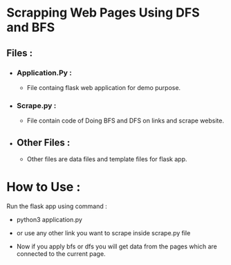 # Scrapping Web Pages Using DFS and BFS

## Files :
* ### Application.Py :
    *   File containg flask web application for demo purpose.
* ### Scrape.py :
    * File contain code of Doing BFS and DFS on links and scrape website.
* ## Other Files : 
    * Other files are data files and template files for flask app.

# How to Use :
Run the flask app using command :
*   python3 application.py
*   or use any other link you want to scrape inside scrape.py file

* Now if you apply bfs or dfs you will get data from the pages which are connected to the current page.